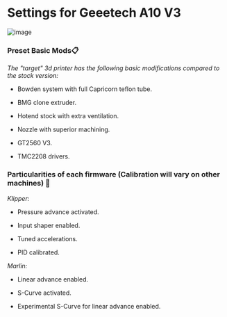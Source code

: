 # Settings for Geeetech A10 V3

![image](https://github.com/Alexvidalcor/Printconfig/assets/58011097/1a7dcf95-608b-4437-b00e-604efceade0f)


### Preset Basic Mods📋

_The "target" 3d printer has the following basic modifications compared to the stock version:_

* Bowden system with full Capricorn teflon tube.

* BMG clone extruder.

* Hotend stock with extra ventilation.

* Nozzle with superior machining.

* GT2560 V3.

* TMC2208 drivers.

### Particularities of each firmware (Calibration will vary on other machines) 🚀

_Klipper:_

* Pressure advance activated.

* Input shaper enabled.

* Tuned accelerations.

* PID calibrated.

_Marlin:_

* Linear advance enabled.

* S-Curve activated.

* Experimental S-Curve for linear advance enabled.
